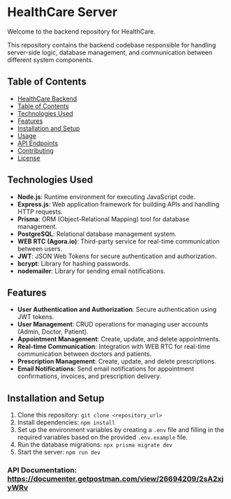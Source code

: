# HealthCare Server

Welcome to the backend repository for HealthCare.

This repository contains the backend codebase responsible for handling server-side logic, database management, and communication between different system components.

## Table of Contents

- [HealthCare Backend](healthcare-backend)
- [Table of Contents](#table-of-contents)
- [Technologies Used](#technologies-used)
- [Features](#features)
- [Installation and Setup](#installation-and-setup)
- [Usage](#usage)
- [API Endpoints](#api-endpoints)
- [Contributing](#contributing)
- [License](#license)

## Technologies Used

- **Node.js**: Runtime environment for executing JavaScript code.
- **Express.js**: Web application framework for building APIs and handling HTTP requests.
- **Prisma**: ORM (Object-Relational Mapping) tool for database management.
- **PostgreSQL**: Relational database management system.
- **WEB RTC (Agora.io)**: Third-party service for real-time communication between users.
- **JWT**: JSON Web Tokens for secure authentication and authorization.
- **bcrypt**: Library for hashing passwords.
- **nodemailer**: Library for sending email notifications.

## Features

- **User Authentication and Authorization**: Secure authentication using JWT tokens.
- **User Management**: CRUD operations for managing user accounts (Admin, Doctor, Patient).
- **Appointment Management**: Create, update, and delete appointments.
- **Real-time Communication**: Integration with WEB RTC for real-time communication between doctors and patients.
- **Prescription Management**: Create, update, and delete prescriptions.
- **Email Notifications**: Send email notifications for appointment confirmations, invoices, and prescription delivery.

## Installation and Setup

1. Clone this repository: `git clone <repository_url>`
2. Install dependencies: `npm install`
3. Set up the environment variables by creating a `.env` file and filling in the required variables based on the provided `.env.example` file.
4. Run the database migrations: `npx prisma migrate dev`
5. Start the server: `npm run dev`

### API Documentation: https://documenter.getpostman.com/view/26694209/2sA2xjyWRv
